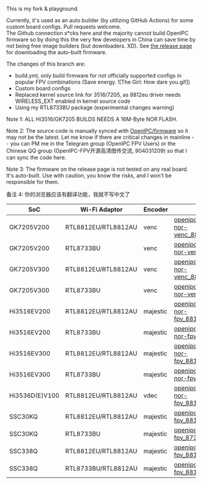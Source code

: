 This is my fork & playground.   

Currently, it's used as an auto builder (by utilizing GitHub Actions) for some custom board configs. Pull requests welcome.  
The Github connection s*cks here and the majority cannot build OpenIPC firmware so by doing this the very few developers in China can save time by not being free image builders (but downloaders. XD).
See [the release page](https://github.com/libc0607/openipc-firmware/releases/tag/latest) for downloading the auto-built firmware.  

The changes of this branch are: 
 - build.yml, only build firmware for not officially supported configs in popular FPV combinations (Save energy. ![The Girl: How dare you.gif])
 - Custom board configs
 - Replaced kernel source link for 3516/7205, as 8812eu driver needs WIRELESS_EXT enabled in kernel source code
 - Using my RTL8733BU package (experimental changes warning)

Note 1: ALL HI3516/GK7205 BUILDS NEEDS A 16M-Byte NOR FLASH.  

Note 2: The source code is manually synced with [OpenIPC/firmware](https://github.com/OpenIPC/firmware) so it may not be the latest. Let me know if there are critical changes in mainline -- you can PM me in the Telegram group (OpenIPC FPV Users) or the Chinese QQ group (OpenIPC-FPV开源高清图传交流, 904031209) so that I can sync the code here.  

Note 3: The firmware on the release page is not tested on any real board. It's auto-built. Use with caution, you know the risks, and I won't be responsible for them.  

备注 4: 你的浏览器应该有翻译功能，我就不写中文了  


|  SoC   | Wi-Fi Adaptor  | Encoder | Link |
|  ----  | ----  | ----  | ----  |
| GK7205V200  	| RTL8812EU/RTL8812AU | venc | [openipc.gk7205v200-nor-venc_8812au_8812eu.tgz](https://github.com/libc0607/openipc-firmware/releases/download/latest/openipc.gk7205v200-nor-venc_8812au_8812eu.tgz) |
| GK7205V200  	| RTL8733BU | venc | [openipc.gk7205v200-nor-venc_8733bu.tgz](https://github.com/libc0607/openipc-firmware/releases/download/latest/openipc.gk7205v200-nor-venc_8733bu.tgz) |
| GK7205V300  	| RTL8812EU/RTL8812AU | venc | [openipc.gk7205v300-nor-venc_8812au_8812eu.tgz](https://github.com/libc0607/openipc-firmware/releases/download/latest/openipc.gk7205v300-nor-venc_8812au_8812eu.tgz) | 
| GK7205V300  	| RTL8733BU | venc | [openipc.gk7205v300-nor-venc_8733bu.tgz](https://github.com/libc0607/openipc-firmware/releases/download/latest/openipc.gk7205v300-nor-venc_8733bu.tgz) |
| Hi3516EV200  	| RTL8812EU/RTL8812AU | majestic | [openipc.hi3516ev200-nor-fpv_8812au_8812eu.tgz](https://github.com/libc0607/openipc-firmware/releases/download/latest/openipc.hi3516ev200-nor-fpv_8812au_8812eu.tgz) |
| Hi3516EV200  	| RTL8733BU | majestic | [openipc.hi3516ev200-nor-fpv_8733bu.tgz](https://github.com/libc0607/openipc-firmware/releases/download/latest/openipc.hi3516ev200-nor-fpv_8733bu.tgz) |
| Hi3516EV300  	| RTL8812EU/RTL8812AU | majestic | [openipc.hi3516ev300-nor-fpv_8812au_8812eu.tgz](https://github.com/libc0607/openipc-firmware/releases/download/latest/openipc.hi3516ev300-nor-fpv_8812au_8812eu.tgz) |
| Hi3516EV300  	| RTL8733BU | majestic | [openipc.hi3516ev300-nor-fpv_8733bu.tgz](https://github.com/libc0607/openipc-firmware/releases/download/latest/openipc.hi3516ev300-nor-fpv_8733bu.tgz) |
| Hi3536D(E)V100 	| RTL8812EU/RTL8812AU | vdec | [openipc.hi3536dv100-nor-fpv_8812au_8812eu.tgz](https://github.com/libc0607/openipc-firmware/releases/download/latest/openipc.hi3536dv100-nor-fpv_8812au_8812eu.tgz) |
| SSC30KQ	| RTL8812EU/RTL8812AU | majestic | [openipc.ssc30kq-nor-fpv_8812au_8812eu.tgz](https://github.com/libc0607/openipc-firmware/releases/download/latest/openipc.ssc30kq-nor-fpv_8812au_8812eu.tgz) |
| SSC30KQ	| RTL8733BU | majestic | [openipc.ssc30kq-nor-fpv_8733bu.tgz](https://github.com/libc0607/openipc-firmware/releases/download/latest/openipc.ssc30kq-nor-fpv_8733bu.tgz) |
| SSC338Q	| RTL8812EU/RTL8812AU | majestic | [openipc.ssc338q-nor-fpv_8812au_8812eu.tgz](https://github.com/libc0607/openipc-firmware/releases/download/latest/openipc.ssc338q-nor-fpv_8812au_8812eu.tgz) |
| SSC338Q	| RTL8733BU/RTL8812AU | majestic | [openipc.ssc338q-nor-fpv_8812au_8733bu.tgz](https://github.com/libc0607/openipc-firmware/releases/download/latest/openipc.ssc338q-nor-fpv_8812au_8733bu.tgz) | 

